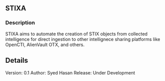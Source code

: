 

## STIXA

### Description
STIXA aims to automate the creation of STIX objects from collected intelligence for direct ingestion to other intellignece sharing platforms like OpenCTI, AlienVault OTX, and others.

## Details
Version: 0.1
Author: Syed Hasan
Release: Under Development

